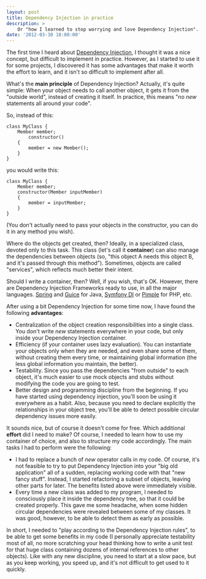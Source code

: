 ```yaml
---
layout: post
title: Dependency Injection in practice
description: >
    Or "how I learned to stop worrying and love Dependency Injection".
date: '2012-03-30 18:00:00'
---
```


The first time I heard about [Dependency Injection](http://en.wikipedia.org/wiki/Dependency_Injection), I thought it was a nice concept, but difficult to implement in practice. However, as I started to use it for some projects, I discovered it has some advantages that make it worth the effort to learn, and it isn't so difficult to implement after all.

What's the __main principle__ of Dependency Injection? Actually, it's quite simple: When your object needs to call another object, it gets it from the "outside world", instead of creating it itself. In practice, this means "no _new_ statements all around your code".

So, instead of this:

    class MyClass {
        Member member;
            constructor()
        {
            member = new Member();
        }
    }

you would write this:

    class MyClass {
        Member member;
        constructor(Member inputMember)
        {
            member = inputMember;
        }
    }

(You don't actually need to pass your objects in the constructor, you can do it in any method you wish). 

Where do the objects get created, then? Ideally, in a specialized class, devoted only to this task. This class (let's call it __container__) can also manage the dependencies between objects (so, "this object A needs this object B, and it's passed through this method"). Sometimes, objects are called "services", which reflects much better their intent.

Should I write a container, then? Well, if you wish, that's OK. However, there are Dependency Injection Frameworks ready to use, in all the major languages. [Spring](http://www.springsource.com/developer/spring) and [Guice](http://code.google.com/p/google-guice/) for Java, [Symfony DI](http://symfony.com/doc/current/components/dependency_injection.html) or [Pimple](https://pimple.symfony.com) for PHP, etc.

After using a bit Dependency Injection for some time now, I have found the following __advantages__:

- Centralization of the object creation responsibilities into a single class. You don't write _new_ statements everywhere in your code, but only inside your Dependency Injection container.
- Efficiency (if your container uses lazy evaluation). You can instantiate your objects only when they are needed, and even share some of them, without creating them every time, or maintaining global information (the less global information you maintain, the better).
- Testability. Since you pass the dependencies "from outside" to each object, it's much easier to use mock objects and stubs without modifying the code you are going to test.
- Better design and programming discipline from the beginning. If you have started using dependency injection, you'll soon be using it everywhere as a habit. Also, because you need to declare explicitly the relationships in your object tree, you'll be able to detect possible circular dependency issues more easily.

It sounds nice, but of course it doesn't come for free. Which additional __effort__ did I need to make? Of course, I needed to learn how to use my container of choice, and also to structure my code accordingly. The main tasks I had to perform were the following:

- I had to replace a bunch of _new_ operator calls in my code. Of course, it's not feasible to try to put Dependency Injection into your "big old application" all of a sudden, replacing working code with that "new fancy stuff". Instead, I started refactoring a subset of objects, leaving other parts for later. The benefits listed above were immediately visible.
- Every time a new class was added to my program, I needed to consciously place it inside the dependency tree, so that it could be created properly. This gave me some headache, when some hidden circular dependencies were revealed between some of my classes. It was good, however, to be able to detect them as early as possible.

In short, I needed to "play according to the Dependency Injection rules", to be able to get some benefits in my code (I personally appreciate testability most of all, no more scratching your head thinking how to write a unit test for that huge class containing dozens of internal references to other objects). Like with any new discipline, you need to start at a slow pace, but as you keep working, you speed up, and it's not difficult to get used to it quickly.

